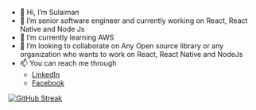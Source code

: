 - 👋 Hi, I’m Sulaiman
- 👀 I’m senior software engineer and currently working on React, React Native and Node Js
- 🌱 I’m currently learning AWS
- 💞️ I’m looking to collaborate on Any Open source library or any organization who wants to work on React, React Native and NodeJs
- 📫 You can reach me through
     - <a href="https://www.linkedin.com/in/muhammad-sulaiman-dev/">LinkedIn</a>
     - <a href="https://www.facebook.com/khan.arman021">Facebook</a>

<!---
sulaiman21/sulaiman21 is a ✨ special ✨ repository because its `README.md` (this file) appears on your GitHub profile.
You can click the Preview link to take a look at your changes.
--->

[![GitHub Streak](https://streak-stats.demolab.com/?user=sulaiman21)](https://git.io/streak-stats)
